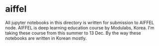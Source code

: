 # aiffel
All jupyter notebooks in this directory is written for submission to AIFFEL node. 
AIFFEL is deep learning education course by Modulabs, Korea.
I'm taking these course from this summer to 13 Dec.
By the way these notebooks are written in Korean mostly.
